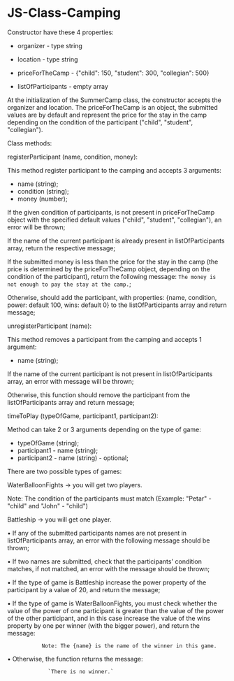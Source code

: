# JS-Class-Camping
Constructor have these 4 properties:

 - organizer - type string

 - location - type string

 - priceForTheCamp - {"child": 150, "student": 300, "collegian": 500}

 - listOfParticipants - empty array

At the initialization of the SummerCamp class, the constructor accepts the organizer and location. The priceForTheCamp is an object, the submitted values are by default and represent the price for the stay in the camp depending on the condition of the participant ("child", "student", "collegian").

Class methods: 

registerParticipant (name, condition, money):

This method register participant to the camping and accepts 3 arguments:

- name (string);
- condition (string);
- money (number);

If the given condition of participants, is not present in priceForTheCamp object with the specified default values ("child", "student", "collegian"), an error will be thrown;

If the name of the current participant is already present in listOfParticipants array, return the respective message;

If the submitted money is less than the price for the stay in the camp (the price is determined by the priceForTheCamp object, depending on the condition of the participant), return the following message:
`The money is not enough to pay the stay at the camp.`;

Otherwise, should add the participant, with properties: {name, condition, power: default 100, wins: default 0} to the listOfParticipants array and return message;

unregisterParticipant (name):

This method removes a participant from the camping and accepts 1 argument:

- name (string);

If the name of the current participant is not present in listOfParticipants array, an error with message will be thrown;

Otherwise, this function should remove the participant from the listOfParticipants array and return message;
                

timeToPlay (typeOfGame, participant1, participant2):

Method can take 2 or 3 arguments depending on the type of game:

- typeOfGame (string);
- participant1 - name (string);
- participant2 - name (string) - optional;

There are two possible types of games:

WaterBalloonFights -> you will get two players.

Note: The condition of the participants must match (Example: "Petar" - "child" and "John" - "child") 

Battleship -> you will get one player.

•	If any of the submitted participants names are not present in listOfParticipants array, an error with the following message should be thrown;
                   
•	If two names are submitted, check that the participants' condition matches, if not matched, an error with the message should be thrown;
                  
•	If the type of game is Battleship increase the power property of the participant by a value of 20, and return the message;
 

•	If the type of game is WaterBalloonFights, you must check whether the value of the power of one participant is greater than the value of the power of the other participant, and in this case increase the value of the wins property by one per winner (with the bigger power), and return the message:
       
               Note: The {name} is the name of the winner in this game.

•	Otherwise, the function returns the message:

                 `There is no winner.`

